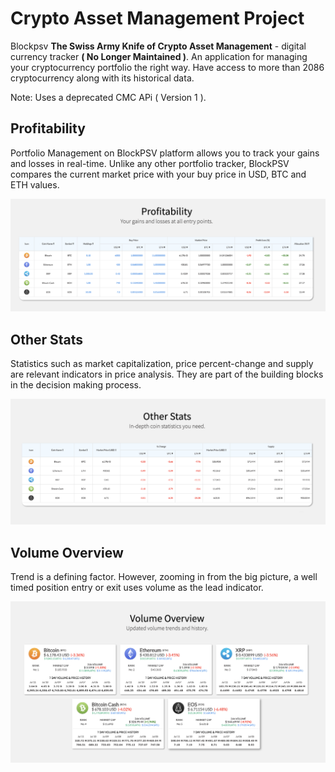 # Crypto Asset Management Project
Blockpsv **The Swiss Army Knife of Crypto Asset Management** - digital currency tracker **( No Longer Maintained )**. An application for managing your cryptocurrency portfolio the right way. Have access to more than 2086 cryptocurrency along with its historical data.
  
Note: Uses a deprecated CMC APi ( Version 1 ).

## Profitability  
Portfolio Management on BlockPSV platform allows you to track your gains and losses in real-time. 
Unlike any other portfolio tracker, BlockPSV compares the current market price with your buy price in USD, BTC and ETH values.

![alt text](https://github.com/deejaygeroso/crypto-asset-management/blob/master/screenshots/profitability.png)  

## Other Stats  
Statistics such as market capitalization, price percent-change and supply are relevant indicators in price analysis.
They are part of the building blocks in the decision making process.

![alt text](https://github.com/deejaygeroso/crypto-asset-management/blob/master/screenshots/other_stats.png)  

## Volume Overview
Trend is a defining factor. However, zooming in from the big picture, a well timed position entry or exit uses volume as the lead indicator.

![alt text](https://github.com/deejaygeroso/crypto-asset-management/blob/master/screenshots/volume_overview.png) 

